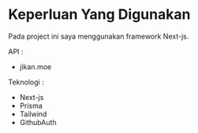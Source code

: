 # Keperluan Yang Digunakan
Pada project ini saya menggunakan framework Next-js.

API :
- jikan.moe

Teknologi :
- Next-js
- Prisma
- Tailwind
- GithubAuth
